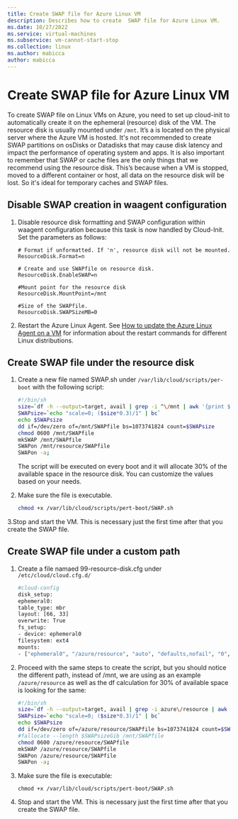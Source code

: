 ```yaml
---
title: Create SWAP file for Azure Linux VM
description: Describes how to create  SWAP file for Azure Linux VM.
ms.date: 10/27/2022
ms.service: virtual-machines
ms.subservice: vm-cannot-start-stop
ms.collection: linux
ms.author: mabicca
author: mabicca
---
```

# Create SWAP file for Azure Linux VM

To create SWAP file on Linux VMs on Azure, you need to set up cloud-init to automatically create it on the ephemeral (resource) disk of the VM. The resource disk is usually mounted under `/mnt`. It’s a is located on the physical server where the Azure VM is hosted. It's not recommended to create SWAP partitions on osDisks or Datadisks that may cause disk latency and impact the performance of operating system and apps. It is also important to remember that SWAP or cache files are the only things that we recommend using the resource disk. This’s because when a VM is stopped, moved to a different container or host, all data on the resource disk will be lost. So it's ideal for temporary caches and SWAP files.

## Disable SWAP creation in waagent configuration

1. Disable resource disk formatting and SWAP configuration within waagent configuration because this task is now handled by Cloud-Init. Set the parameters as follows:

    ```config
    # Format if unformatted. If 'n', resource disk will not be mounted.
    ResourceDisk.Format=n

    # Create and use SWAPfile on resource disk.
    ResourceDisk.EnableSWAP=n

    #Mount point for the resource disk
    ResourceDisk.MountPoint=/mnt
  
    #Size of the SWAPfile.
    ResourceDisk.SWAPSizeMB=0
    ```

1. Restart the Azure Linux Agent. See [How to update the Azure Linux Agent on a VM](/azure/virtual-machines/extensions/update-linux-agent) for information about the restart commands for different Linux distributions.

## Create SWAP file under the resource disk

1. Create a new file named SWAP.sh under `/var/lib/cloud/scripts/per-boot` with the following script:

    ```bash
    #!/bin/sh
    size=`df -h --output=target, avail | grep -i ^\/mnt | awk '{print $2}' | cut -b1,2`
    SWAPsize=`echo "scale=0; ($size*0.3)/1" | bc`
    echo $SWAPsize
    dd if=/dev/zero of=/mnt/SWAPfile bs=1073741824 count=$SWAPsize
    chmod 0600 /mnt/SWAPfile
    mkSWAP /mnt/SWAPfile
    SWAPon /mnt/resource/SWAPfile
    SWAPon -a;
    ```

    The script will be executed on every boot and it will allocate 30% of the available space in the resource disk. You can customize the values based on your needs.

2. Make sure the file is executable.

    ```bash
    chmod +x /var/lib/cloud/scripts/pert-boot/SWAP.sh
    ```

3.Stop and start the VM. This is necessary just the first time after that you create the SWAP file.

## Create SWAP file under a custom path

1. Create a file namaed 99-resource-disk.cfg under `/etc/cloud/cloud.cfg.d/`

    ```bash
    #cloud-config
    disk_setup:
    ephemeral0:
    table_type: mbr
    layout: [66, 33]
    overwrite: True
    fs_setup:
    - device: ephemeral0
    filesystem: ext4
    mounts:
    - ["ephemeral0", "/azure/resource", "auto", "defaults,nofail", "0", "0"]
    ```
2.	Proceed with the same steps to create the script, but you should notice the different path, instead of /mnt, we are using as an example `/azure/resource` as well as the df calculation for 30% of available space is looking for the same:

    ```bash
    #!/bin/sh
    size=`df -h --output=target, avail | grep -i azure\/resource | awk '{print $2}' | cut -b1,2`
    SWAPsize=`echo "scale=0; ($size*0.3)/1" | bc`
    echo $SWAPsize
    dd if=/dev/zero of=/azure/resource/SWAPfile bs=1073741824 count=$SWAPsize
    #fallocate --length $SWAPsizeGib /mnt/SWAPfile
    chmod 0600 /azure/resource/SWAPfile
    mkSWAP /azure/resource/SWAPfile
    SWAPon /azure/resource/SWAPfile
    SWAPon -a;
    ```
4.	Make sure the file is executable:

    ```
    chmod +x /var/lib/cloud/scripts/pert-boot/SWAP.sh
    ```
5. Stop and start the VM. This is necessary just the first time after that you create the SWAP file.

